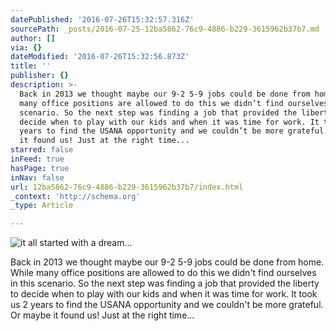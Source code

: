 ```yaml
---
datePublished: '2016-07-26T15:32:57.316Z'
sourcePath: _posts/2016-07-25-12ba5862-76c9-4886-b229-3615962b37b7.md
author: []
via: {}
dateModified: '2016-07-26T15:32:56.873Z'
title: ''
publisher: {}
description: >-
  Back in 2013 we thought maybe our 9-2 5-9 jobs could be done from home. While
  many office positions are allowed to do this we didn’t find ourselves in this
  scenario. So the next step was finding a job that provided the liberty to
  decide when to play with our kids and when it was time for work. It took us 2
  years to find the USANA opportunity and we couldn’t be more grateful. Or maybe
  it found us! Just at the right time...
starred: false
inFeed: true
hasPage: true
inNav: false
url: 12ba5862-76c9-4886-b229-3615962b37b7/index.html
_context: 'http://schema.org'
_type: Article

---
```

![it all started with a dream...](https://the-grid-user-content.s3-us-west-2.amazonaws.com/0ba14fe4-bf5d-4afa-9aef-e12ea642e948.jpg)

Back in 2013 we thought maybe our 9-2 5-9 jobs could be done from home. While many office positions are allowed to do this we didn't find ourselves in this scenario. So the next step was finding a job that provided the liberty to decide when to play with our kids and when it was time for work. It took us 2 years to find the USANA opportunity and we couldn't be more grateful. Or maybe it found us! Just at the right time...